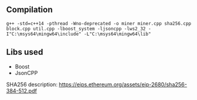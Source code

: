 ## Compilation

``g++ -std=c++14 -pthread -Wno-deprecated -o miner miner.cpp sha256.cpp block.cpp util.cpp -lboost_system -ljsoncpp -lws2_32 -I"C:\msys64\mingw64\include" -L"C:\msys64\mingw64\lib"``

## Libs used

 - Boost
 - JsonCPP
 

SHA256 description: https://eips.ethereum.org/assets/eip-2680/sha256-384-512.pdf
